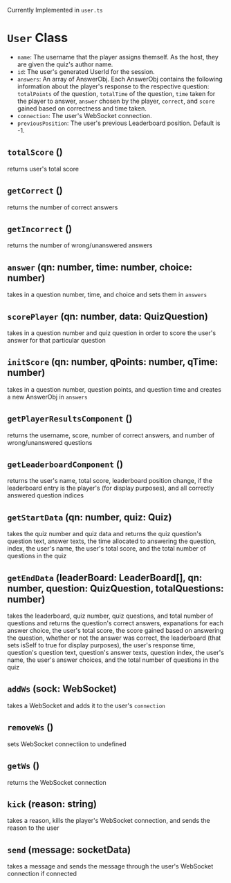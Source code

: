 Currently Implemented in `user.ts`

# `User` Class

- `name`: The username that the player assigns themself. As the host, they are given the quiz's author name.
- `id`: The user's generated UserId for the session.
- `answers`: An array of AnswerObj. Each AnswerObj contains the following information about the player's response to the respective question: `totalPoints` of the question, `totalTime` of the question, `time` taken for the player to answer, `answer` chosen by the player, `correct`, and `score` gained based on correctness and time taken.
- `connection`: The user's WebSocket connection.
- `previousPosition`: The user's previous Leaderboard position. Default is -1.

## `totalScore` ()

returns user's total score 

## `getCorrect` ()

returns the number of correct answers

## `getIncorrect` ()

returns the number of wrong/unanswered answers

## `answer` (qn: number, time: number, choice: number)

takes in a question number, time, and choice and sets them in `answers`

## `scorePlayer` (qn: number, data: QuizQuestion)

takes in a question number and quiz question in order to score the user's answer for that particular question

## `initScore` (qn: number, qPoints: number, qTime: number)

takes in a question number, question points, and question time and creates a new AnswerObj in `answers`

## `getPlayerResultsComponent` ()

returns the username, score, number of correct answers, and number of wrong/unanswered questions

## `getLeaderboardComponent` ()

returns the user's name, total score, leaderboard position change, if the leaderboard entry is the player's (for display purposes), and all correctly answered question indices

## `getStartData` (qn: number, quiz: Quiz)

takes the quiz number and quiz data and returns the quiz question's question text, answer texts, the time allocated to answering the question, index, the user's name, the user's total score, and the total number of questions in the quiz

## `getEndData` (leaderBoard: LeaderBoard[], qn: number, question: QuizQuestion, totalQuestions: number)

takes the leaderboard, quiz number, quiz questions, and total number of questions and returns the question's correct answers, expanations for each answer choice, the user's total score, the score gained based on answering the question, whether or not the answer was correct, the leaderboard (that sets isSelf to true for display purposes), the user's response time, question's question text, question's answer texts, question index, the user's name, the user's answer choices, and the total number of questions in the quiz

## `addWs` (sock: WebSocket)

takes a WebSocket and adds it to the user's `connection`

## `removeWs` ()

sets WebSocket connectiion to undefined

## `getWs` ()

returns the WebSocket connection

## `kick` (reason: string)

takes a reason, kills the player's WebSocket connection, and sends the reason to the user

## `send` (message: socketData)

takes a message and sends the message through the user's WebSocket connection if connected